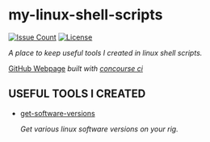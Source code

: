 # my-linux-shell-scripts

[![Issue Count](https://codeclimate.com/github/JeffDeCola/my-linux-shell-scripts/badges/issue_count.svg)](https://codeclimate.com/github/JeffDeCola/my-linux-shell-scripts/issues)
[![License](http://img.shields.io/:license-mit-blue.svg)](http://jeffdecola.mit-license.org)

_A place to keep useful tools I created in linux shell scripts._

[GitHub Webpage](https://jeffdecola.github.io/my-linux-shell-scripts/)
_built with
[concourse ci](https://github.com/JeffDeCola/my-linux-shell-scripts/blob/master/ci-README.md)_

## USEFUL TOOLS I CREATED

* [get-software-versions](https://github.com/JeffDeCola/my-linux-shell-scripts/tree/master/get-software-versions)

  _Get various linux software versions on your rig._
